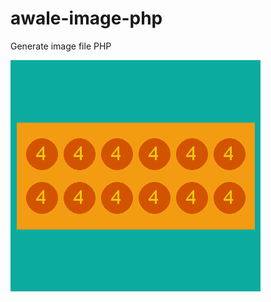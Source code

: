 # awale-image-php

Generate image file PHP

![awale](https://raw.githubusercontent.com/zyhou/awale-image-php/master/public/bar.png)
